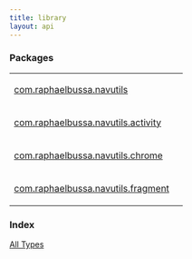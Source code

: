 ```yaml
---
title: library
layout: api
---
```




### Packages

<table class="api-docs-table">
<tbody>
<tr>
<td markdown="1">

<a href="com.raphaelbussa.navutils/index.html">com.raphaelbussa.navutils</a>


</td>
<td markdown="1">

</td>
</tr>
<tr>
<td markdown="1">

<a href="com.raphaelbussa.navutils.activity/index.html">com.raphaelbussa.navutils.activity</a>


</td>
<td markdown="1">

</td>
</tr>
<tr>
<td markdown="1">

<a href="com.raphaelbussa.navutils.chrome/index.html">com.raphaelbussa.navutils.chrome</a>


</td>
<td markdown="1">

</td>
</tr>
<tr>
<td markdown="1">

<a href="com.raphaelbussa.navutils.fragment/index.html">com.raphaelbussa.navutils.fragment</a>


</td>
<td markdown="1">

</td>
</tr>
</tbody>
</table>

### Index

<a href="alltypes/index.html">All Types</a>